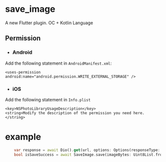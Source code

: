 # save_image

A new Flutter plugin.   OC + Kotlin  Language


## Permission

* ### Android

Add the following statement in `AndroidManifest.xml`:
```
<uses-permission android:name="android.permission.WRITE_EXTERNAL_STORAGE" />
```
* ### iOS

Add the following statement in `Info.plist`
```
<key>NSPhotoLibraryUsageDescription</key>
<string>Modify the description of the permission you need here.</string>
```


# example
```dart
    var response = await Dio().get(url, options: Options(responseType: ResponseType.bytes));
    bool isSaveSuccess = await SaveImage.save(imageBytes: Uint8List.fromList(response.data));
```